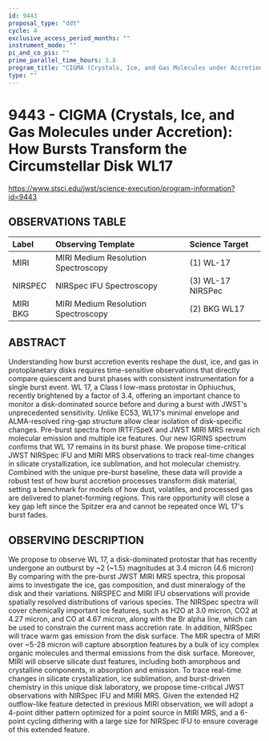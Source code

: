 ```yaml
---
id: 9443
proposal_type: "ddt"
cycle: 4
exclusive_access_period_months: ""
instrument_mode: ""
pi_and_co_pis: ""
prime_parallel_time_hours: 3.8
program_title: "CIGMA (Crystals, Ice, and Gas Molecules under Accretion): How Bursts Transform the Circumstellar Disk WL17"
type: ""
---
```

# 9443 - CIGMA (Crystals, Ice, and Gas Molecules under Accretion): How Bursts Transform the Circumstellar Disk WL17
https://www.stsci.edu/jwst/science-execution/program-information?id=9443
## OBSERVATIONS TABLE
| Label      | Observing Template                     | Science Target      |
| :--------- | :------------------------------------- | :------------------ |
| MIRI       | MIRI Medium Resolution Spectroscopy    | (1) WL-17           |
| NIRSPEC    | NIRSpec IFU Spectroscopy               | (3) WL-17 NIRSPec   |
| MIRI BKG   | MIRI Medium Resolution Spectroscopy    | (2) BKG WL17        |

## ABSTRACT

Understanding how burst accretion events reshape the dust, ice, and gas in protoplanetary disks requires time-sensitive observations that directly compare quiescent and burst phases with consistent instrumentation for a single burst event. WL 17, a Class I low-mass protostar in Ophiuchus, recently brightened by a factor of 3.4, offering an important chance to monitor a disk-dominated source before and during a burst with JWST's unprecedented sensitivity. Unlike EC53, WL17's minimal envelope and ALMA-resolved ring-gap structure allow clear isolation of disk-specific changes. Pre-burst spectra from IRTF/SpeX and JWST MIRI MRS reveal rich molecular emission and multiple ice features. Our new IGRINS spectrum confirms that WL 17 remains in its burst phase. We propose time-critical JWST NIRSpec IFU and MIRI MRS observations to track real-time changes in silicate crystallization, ice sublimation, and hot molecular chemistry. Combined with the unique pre-burst baseline, these data will provide a robust test of how burst accretion processes transform disk material, setting a benchmark for models of how dust, volatiles, and processed gas are delivered to planet-forming regions. This rare opportunity will close a key gap left since the Spitzer era and cannot be repeated once WL 17's burst fades.

## OBSERVING DESCRIPTION

We propose to observe WL 17, a disk-dominated protostar that has recently undergone an outburst by ~2 (~1.5) magnitudes at 3.4 micron (4.6 micron) By comparing with the pre-burst JWST MIRI MRS spectra, this proposal aims to investigate the ice, gas composition, and dust mineralogy of the disk and their variations. NIRSPEC and MIRI IFU observations will provide spatially resolved distributions of various species. The NIRSpec spectra will cover chemically important ice features, such as H2O at 3.0 micron, CO2 at 4.27 micron, and CO at 4.67 micron, along with the Br alpha line, which can be used to constrain the current mass accretion rate. In addition, NIRSpec will trace warm gas emission from the disk surface. The MIR spectra of MIRI over ~5-28 micron will capture absorption features by a bulk of icy complex organic molecules and thermal emissions from the disk surface. Moreover, MIRI will observe silicate dust features, including both amorphous and crystalline components, in absorption and emission. To trace real-time changes in silicate crystallization, ice sublimation, and burst-driven chemistry in this unique disk laboratory, we propose time-critical JWST observations with NIRSpec IFU and MIRI MRS. Given the extended H2 outflow-like feature detected in previous MIRI observation, we will adopt a 4-point dither pattern optimized for a point source in MIRI MRS, and a 6-point cycling dithering with a large size for NIRSpec IFU to ensure coverage of this extended feature.
